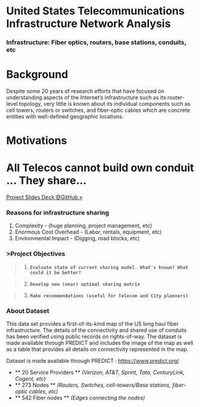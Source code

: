 <h1>United States Telecommunications Infrastructure Network Analysis</h1>
<h3>Infrastructure: Fiber optics, routers, base stations, conduits, etc</h3>


Background
====
Despite some 20 years of research efforts that have focused on understanding aspects of the Internet’s infrastructure such as its router-level topology, very little is known about its individual components such as cell towers, routers or switches, and fiber-optic cables which are concrete entities with well-defined geographic locations.


Motivations
======
# All Telecos cannot build own conduit ... They share...  

[Project Slides Deck @GitHub &raquo;](http://richardafolabi.github.io/Presentation_js/US_Telecoms_Infrastructures.slides.html)


### Reasons for infrastructure sharing
1. Complexity - (huge planning, project management, etc)
2. Enormous Cost Overhead - (Labor, rentals, equipment, etc)
3. Environmental Impact - (Digging, road blocks, etc)


### >Project Objectives
>1. **`Evaluate state of current sharing model. What's known? What could it be better?`**

>2. **`Develop new (near) optimal sharing matrix`**

>3. **`Make recommendations (useful for Telecom and City planners)`**


### About Dataset
This data set provides a first-of-its-kind map of the US long haul fiber infrastructure. The details of the connectivity and shared use of conduits has been verified using public records on rights-of-way. The dataset is made available through PREDICT and includes the image of the map as well as a table that provides all details on connectivity represented in the map.

Dataset is made available through PREDICT : https://www.predict.org/

- ** 20 Service Providers ** *(Verizon, AT&T, Sprint, Tata, CenturyLink, Cogent, etc)*
- ** 273 Nodes ** *(Routers, Switches, cell-towers/Base stations, fiber-optic cables, etc)*
- ** 542 Fiber nodes ** *(Edges connecting the nodes)*
